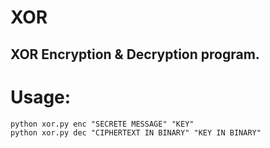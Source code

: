 # XOR
## XOR Encryption & Decryption program.

# Usage:
	python xor.py enc "SECRETE MESSAGE" "KEY"
	python xor.py dec "CIPHERTEXT IN BINARY" "KEY IN BINARY"
